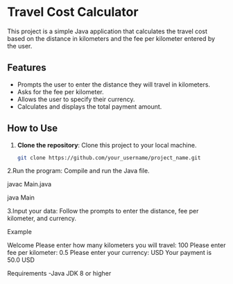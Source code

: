 # Travel Cost Calculator

This project is a simple Java application that calculates the travel cost based on the distance in kilometers and the fee per kilometer entered by the user.

## Features

- Prompts the user to enter the distance they will travel in kilometers.
- Asks for the fee per kilometer.
- Allows the user to specify their currency.
- Calculates and displays the total payment amount.

## How to Use

1. **Clone the repository**: Clone this project to your local machine.
   ```bash
   git clone https://github.com/your_username/project_name.git
2.Run the program: Compile and run the Java file.

javac Main.java

java Main

3.Input your data: Follow the prompts to enter the distance, fee per kilometer, and currency.

Example

Welcome
Please enter how many kilometers you will travel: 100
Please enter fee per kilometer: 0.5
Please enter your currency: USD
Your payment is 50.0 USD


Requirements
-Java JDK 8 or higher
